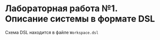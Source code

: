 # Лабораторная работа №1. Описание системы в формате DSL

Схема DSL находится в файлe `Workspace.dsl`